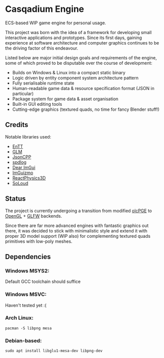 # Casqadium Engine

ECS-based WIP game engine for personal usage. 

This project was born with the idea of a framework for developing small interactive applications and prototypes. 
Since its first days, gaining experience at software architecture and computer graphics continues to be the driving factor of this endeavour. 

Listed below are major initial design goals and requirements of the engine, some of which proved to be disputable over the course of development:
- Builds on Windows & Linux into a compact static binary
- Logic driven by entity component system architecture pattern
- Fully serialisable runtime state
- Human-readable game data & resource specification format (JSON in particular)
- Package system for game data & asset organisation
- Built-in GUI editing tools
- Cutting-edge graphics (textured quads, no time for fancy Blender stuff!)

## Credits

Notable libraries used:
- [EnTT](https://github.com/skypjack/entt)
- [GLM](https://github.com/g-truc/glm)
- [JsonCPP](https://github.com/open-source-parsers/jsoncpp)
- [spdlog](https://github.com/gabime/spdlog)
- [Dear ImGui](https://github.com/ocornut/imgui)
- [ImGuizmo](https://github.com/CedricGuillemet/ImGuizmo)
- [ReactPhysics3D](https://github.com/DanielChappuis/reactphysics3d)
- [SoLoud](https://github.com/jarikomppa/soloud)

## Status

The project is currently undergoing a transition from modified [olcPGE](https://github.com/OneLoneCoder/olcPixelGameEngine) to [OpenGL](https://github.com/Dav1dde/glad) + [GLFW](https://github.com/glfw/glfw) backends. 

Since there are far more advanced engines with fantastic graphics out there, it was decided to stick with minimalistic style and extend it with proper 3D model support (WIP also) for complementing textured quads primitives with low-poly meshes. 


## Dependencies

### Windows MSYS2:

Default GCC toolchain should suffice

### Windows MSVC:

Haven't tested yet :(

### Arch Linux:
```
pacman -S libpng mesa
```

### Debian-based:
```
sudo apt install libglu1-mesa-dev libpng-dev
```
